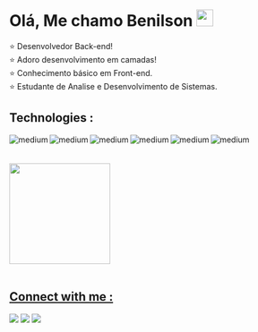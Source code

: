 # Olá, Me chamo Benilson  <img src="https://media.giphy.com/media/hvRJCLFzcasrR4ia7z/giphy.gif" width="30px">

:star: Desenvolvedor Back-end!
<br>
:star: Adoro desenvolvimento em camadas!
<br>
:star: Conhecimento básico em Front-end.
<br>
:star: Estudante de Analise e Desenvolvimento de Sistemas.
<br>


  
## Technologies :



<img align="left" alt="medium" src="https://img.shields.io/badge/C%23-%2343153D.svg?&style=for-the-badge&logo=c-sharp&logoColor=incative"/>

<img align="left" alt="medium" src="https://img.shields.io/badge/.net%20-256.svg?&style=for-the-badge&logo=.net&logoColor=white"/>

<img align="left" alt="medium" src="https://img.shields.io/badge/java%20-%23ffffff.svg?&style=for-the-badge&logo=java&logoColor=red"/>

<img align="left" alt="medium" src="https://img.shields.io/badge/spring-%2344753D.svg?&style=for-the-badge&logo=spring&logoColor=incative"/>

<img align="left" alt="medium" src="https://img.shields.io/badge/sql-%23316192.svg?&style=for-the-badge&logo=sql&logoColor=white"/>

<img align="left" alt="medium" src="https://img.shields.io/badge/python%20-%2320232a.svg?&style=for-the-badge&logo=python&logoColor=%2361DAFB"/>
<br>
<br>
<br>

<div>
  <a href="https://github.com/Benilsn">
  <img height="180em" src="https://github-readme-stats.vercel.app/api/top-langs/?username=Benilsn&layout=compact&langs_count=7&theme=merko"/>
</div>
  <br>


## Connect with me :

<a href = "e-mail: benilson.mtr@gmail.com"><img src="https://img.shields.io/badge/-Gmail-%23EA4335?style=for-the-badge&logo=gmail&logoColor=white" target="_blank"></a>
<a href = "https://wa.me/5511985166315/"><img src="https://img.shields.io/badge/WhatsApp-25D366?style=for-the-badge&logo=whatsapp&logoColor=white" target="_blank"></a>
<a href = "https://www.linkedin.com/in/benilson-monteiro-37b6711a7/"><img src="https://img.shields.io/badge/linkedin-%230077B5.svg?&style=for-the-badge&logo=linkedin&logoColor=white" target="_blank"></a>






 










